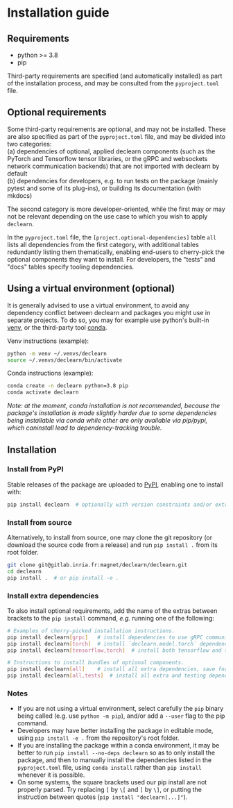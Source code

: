 # Installation guide

## Requirements

- python >= 3.8
- pip

Third-party requirements are specified (and automatically installed) as part
of the installation process, and may be consulted from the `pyproject.toml`
file.

## Optional requirements

Some third-party requirements are optional, and may not be installed. These
are also specified as part of the `pyproject.toml` file, and may be divided
into two categories:<br/>
(a) dependencies of optional, applied declearn components (such as the PyTorch
and Tensorflow tensor libraries, or the gRPC and websockets network
communication backends) that are not imported with declearn by default<br/>
(b) dependencies for developers, e.g. to run tests on the package (mainly
pytest and some of its plug-ins), or building its documentation (with mkdocs)

The second category is more developer-oriented, while the first may or may not
be relevant depending on the use case to which you wish to apply `declearn`.

In the `pyproject.toml` file, the `[project.optional-dependencies]` table
`all` lists all dependencies from the first category, with additional tables
redundantly listing them thematically, enabling end-users to cherry-pick the
optional components they want to install. For developers, the "tests" and
"docs" tables specify tooling dependencies.

## Using a virtual environment (optional)

It is generally advised to use a virtual environment, to avoid any dependency
conflict between declearn and packages you might use in separate projects. To
do so, you may for example use python's built-in
[venv](https://docs.python.org/3/library/venv.html), or the third-party tool
[conda](https://docs.conda.io/en/latest/).

Venv instructions (example):

```bash
python -m venv ~/.venvs/declearn
source ~/.venvs/declearn/bin/activate
```

Conda instructions (example):

```bash
conda create -n declearn python=3.8 pip
conda activate declearn
```

_Note: at the moment, conda installation is not recommended, because the
package's installation is made slightly harder due to some dependencies being
installable via conda while other are only available via pip/pypi, which caninstall
lead to dependency-tracking trouble._

## Installation

### Install from PyPI

Stable releases of the package are uploaded to
[PyPI](https://pypi.org/project/declearn/), enabling one to install with:

```bash
pip install declearn  # optionally with version constraints and/or extras
```

### Install from source

Alternatively, to install from source, one may clone the git repository (or
download the source code from a release) and run `pip install .` from its
root folder.

```bash
git clone git@gitlab.inria.fr:magnet/declearn/declearn.git
cd declearn
pip install .  # or pip install -e .
```

### Install extra dependencies

To also install optional requirements, add the name of the extras between
brackets to the `pip install` command, _e.g._ running one of the following:

```bash
# Examples of cherry-picked installation instructions.
pip install declearn[grpc]   # install dependencies to use gRPC communications
pip install declearn[torch]  # install `declearn.model.torch` dependencies
pip install declearn[tensorflow,torch]  # install both tensorflow and torch

# Instructions to install bundles of optional components.
pip install declearn[all]    # install all extra dependencies, save for testing
pip install declearn[all,tests]  # install all extra and testing dependencies
```

### Notes

- If you are not using a virtual environment, select carefully the `pip` binary
  being called (e.g. use `python -m pip`), and/or add a `--user` flag to the
  pip command.
- Developers may have better installing the package in editable mode, using
  `pip install -e .` from the repository's root folder.
- If you are installing the package within a conda environment, it may be
  better to run `pip install --no-deps declearn` so as to only install the
  package, and then to manually install the dependencies listed in the
  `pyproject.toml` file, using `conda install` rather than `pip install`
  whenever it is possible.
- On some systems, the square brackets used our pip install are not properly
  parsed. Try replacing `[` by `\[` and `]` by `\]`, or putting the instruction
  between quotes (`pip install "declearn[...]"`).
